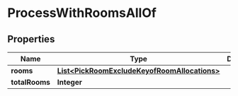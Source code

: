

# ProcessWithRoomsAllOf


## Properties

| Name | Type | Description | Notes |
|------------ | ------------- | ------------- | -------------|
|**rooms** | [**List&lt;PickRoomExcludeKeyofRoomAllocations&gt;**](PickRoomExcludeKeyofRoomAllocations.md) |  |  |
|**totalRooms** | **Integer** |  |  |



